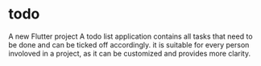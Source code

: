 # todo

A new Flutter project
A todo list  application contains all tasks that need to be done and can be ticked off accordingly.
it is suitable for every person involoved in a project, as it can be customized and provides more clarity.
